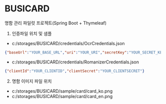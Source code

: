 # BUSICARD
명함 관리 파일럿 프로젝트(Spring Boot + Thymeleaf)


1. 인증파일 위치 및 샘플
- c:/storages/BUSICARD/credentials/OcrCredentials.json
```json
{"baseUrl":"YOUR_BASE_URL","uri":"YOUR_URI","secretKey":"YOUR_SECRET_KEY"}
```
- c:/storages/BUSICARD/credentials/RomanizerCredentials.json
```json
{"clientId":"YOUR_CLIENTID","clientSecret":"YOUR_CLIENTSECRET"}
```


2. 명함 이미지 파일 위치
- c:/storages/BUSICARD/sample/card/card_ko.png
- c:/storages/BUSICARD/sample/card/card_en.png
